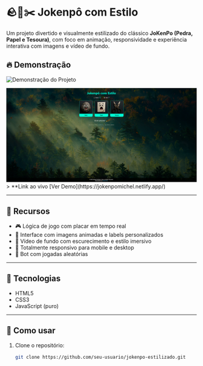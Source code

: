 # 🪨📄✂️ Jokenpô com Estilo

Um projeto divertido e visualmente estilizado do clássico **JoKenPo (Pedra, Papel e Tesoura)**, com foco em animação, responsividade e experiência interativa com imagens e vídeo de fundo.

## 🔥 Demonstração

![Demonstração do Projeto](assets/preview.gif)
<!-- Certifique-se de que o GIF esteja salvo no caminho correto, como "assets/preview.gif" -->
<img src="img/readme.PNG">
> **Link ao vivo [Ver Demo](https://jokenpomichel.netlify.app/)

---

## 📱 Recursos

- 🎮 Lógica de jogo com placar em tempo real
- 🎨 Interface com imagens animadas e labels personalizados
- 🎥 Vídeo de fundo com escurecimento e estilo imersivo
- 📱 Totalmente responsivo para mobile e desktop
- 🧠 Bot com jogadas aleatórias

---

## 🧩 Tecnologias

- HTML5
- CSS3
- JavaScript (puro)

---

## 🚀 Como usar

1. Clone o repositório:
   ```bash
   git clone https://github.com/seu-usuario/jokenpo-estilizado.git
